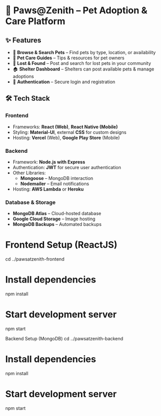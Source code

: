 # 🐾 Paws@Zenith – Pet Adoption & Care Platform

## ✨ Features
- 🔎 **Browse & Search Pets** – Find pets by type, location, or availability  
- 🐶 **Pet Care Guides** – Tips & resources for pet owners  
- 📍 **Lost & Found** – Post and search for lost pets in your community  
- 🏠 **Shelter Dashboard** – Shelters can post available pets & manage adoptions  
- 🔐 **Authentication** – Secure login and registration

## 🛠️ Tech Stack

### **Frontend**
- Frameworks: **React (Web)**, **React Native (Mobile)**
- Styling: **Material-UI**, external **CSS** for custom designs
- Hosting: **Vercel** (Web), **Google Play Store** (Mobile)

### **Backend**
- Framework: **Node.js with Express**
- Authentication: **JWT** for secure user authentication
- Other Libraries:
  - **Mongoose** – MongoDB interaction  
  - **Nodemailer** – Email notifications  
- Hosting: **AWS Lambda** or **Heroku**

### **Database & Storage**
- **MongoDB Atlas** – Cloud-hosted database  
- **Google Cloud Storage** – Image hosting  
- **MongoDB Backups** – Automated backups  


# Frontend Setup (ReactJS)
  cd ../pawsatzenith-frontend

# Install dependencies
npm install

# Start development server
npm start

 Backend Setup (MongoDB)
  cd ../pawsatzenith-backend

# Install dependencies
npm install

# Start development server
npm start
